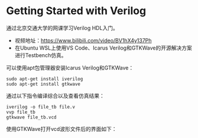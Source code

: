 # Getting Started with Verilog
通过北京交通大学的网课学习Verilog HDL入门。  
+ 视频地址：https://www.bilibili.com/video/BV1hX4y137Ph
+ 在Ubuntu WSL上使用VS Code、Icarus Verilog和GTKWave的开源解决方案进行Testbench仿真。


可以使用apt包管理器安装Icarus Verilog和GTKWave：
```
sudo apt-get install iverilog
sudo apt-get install gtkwave
```


通过以下指令编译综合以及查看仿真结果：
```
iverilog -o file_tb file.v
vvp file_tb
gtkwave file_tb.vcd
```


使用GTKWave打开vcd波形文件后的界面如下：
